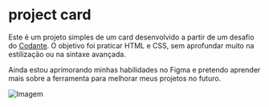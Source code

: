 # project card

Este é um projeto simples de um card desenvolvido a partir de um desafio do [Codante](https://codante.io). O objetivo foi praticar HTML e CSS, sem aprofundar muito na estilização ou na sintaxe avançada.

Ainda estou aprimorando minhas habilidades no Figma e pretendo aprender mais sobre a ferramenta para melhorar meus projetos no futuro.

![Imagem](https://i.imgur.com/rp67M4n.png)
